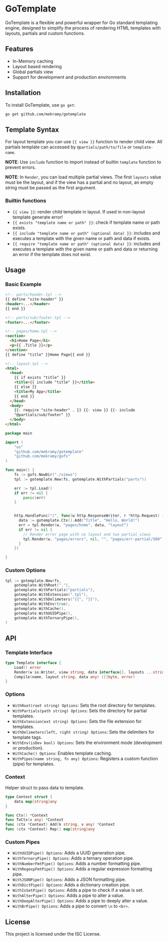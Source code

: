 # GoTemplate

GoTemplate is a flexible and powerful wrapper for Go standard templating engine, designed to simplify the process of rendering HTML templates with layouts, partials and custom functions.

## Features

- In-Memory caching
- Layout based rendering
- Global partials view
- Support for development and production environments

## Installation

To install GoTemplate, use `go get`:

```sh
go get github.com/mekramy/gotemplate
```

## Template Syntax

For layout template you can use `{{ view }}` function to render child view. All partials template can accessed by `@partials/path/to/file` or `template-name`.

**NOTE**: Use `include` function to import instead of builtin `template` function to prevent errors.

**NOTE**: In `Render`, you can load multiple partial views. The first `layouts` value must be the layout, and if the view has a partial and no layout, an empty string must be passed as the first argument.

### Builtin functions

- `{{ view }}`: render child template in layout. If used in non-layout template generate error!
- `{{ exists "template name or path" }}`: check if template name or path exists.
- `{{ include "template name or path" (optional data) }}`: includes and executes a template with the given name or path and data if exists.
- `{{ require "template name or path" (optional data) }}`: includes and executes a template with the given name or path and data or returning an error if the template does not exist.

## Usage

### Basic Example

```html
<!-- parts/header.tpl -->
{{ define "site-header" }}
<header>...</header>
{{ end }}

<!-- parts/sub/footer.tpl -->
<footer>...</footer>

<!-- pages/home.tpl -->
<section>
  <h1>Home Page</h1>
  <p>{{ .Title }}</p>
</section>
{{ define "title" }}Home Page{{ end }}

<!-- layout.tpl -->
<html>
  <head>
    {{ if exists "title" }}
    <title>{{ include "title" }}</title>
    {{ else }}
    <title>My App</title>
    {{ end }}
  </head>
  <body>
    {{- require "site-header" . }} {{- view }} {{- include
    "@partials/sub/footer" }}
  </body>
</html>
```

```go
package main

import (
    "os"
    "github.com/mekramy/gotemplate"
    "github.com/mekramy/gofs"
)

func main() {
    fs := gofs.NewDir("./views")
    tpl := gotemplate.New(fs, gotemplate.WithPartials("parts"))

    err := tpl.Load()
    if err != nil {
        panic(err)
    }


    http.HandleFunc("/", func(w http.ResponseWriter, r *http.Request) {
      data := gotemplate.Ctx().Add("Title", "Hello, World!")
      err = tpl.Render(w, "pages/home", data, "layout")
      if err != nil {
        // Render error page with no layout and two partial views
        tpl.Render(w, "pages/errors", nil, "", "pages/err-partial/500", "pages/err-partial/contact")
      }
    })

}
```

### Custom Options

```go
tpl := gotemplate.New(fs,
    gotemplate.WithRoot("."),
    gotemplate.WithPartials("partials"),
    gotemplate.WithExtension(".tpl"),
    gotemplate.WithDelimeters("{{", "}}"),
    gotemplate.WithEnv(true),
    gotemplate.WithCache(),
    gotemplate.WithUUIDPipe(),
    gotemplate.WithTernaryPipe(),
)
```

## API

### Template Interface

```go
type Template interface {
    Load() error
    Render(w io.Writer, view string, data interface{}, layouts ...string) error
    Compile(name, layout string, data any) ([]byte, error)
}
```

### Options

- `WithRoot(root string) Options`: Sets the root directory for templates.
- `WithPartials(path string) Options`: Sets the directory for partial templates.
- `WithExtension(ext string) Options`: Sets the file extension for templates.
- `WithDelimeters(left, right string) Options`: Sets the delimiters for template tags.
- `WithEnv(isDev bool) Options`: Sets the environment mode (development or production).
- `WithCache() Options`: Enables template caching.
- `WithPipes(name string, fn any) Options`: Registers a custom function (pipe) for templates.

### Context

Helper struct to pass data to template.

```go
type Context struct {
    data map[string]any
}

func Ctx() *Context
func ToCtx(v any) *Context
func (ctx *Context) Add(k string, v any) *Context
func (ctx *Context) Map() map[string]any
```

### Custom Pipes

- `WithUUIDPipe() Options`: Adds a UUID generation pipe.
- `WithTernaryPipe() Options`: Adds a ternary operation pipe.
- `WithNumberFmtPipe() Options`: Adds a number formatting pipe.
- `WithRegexpFmtPipe() Options`: Adds a regular expression formatting pipe.
- `WithJSONPipe() Options`: Adds a JSON formatting pipe.
- `WithDictPipe() Options`: Adds a dictionary creation pipe.
- `WithIsSetPipe() Options`: Adds a pipe to check if a value is set.
- `WithAlterPipe() Options`: Adds a pipe to alter a value.
- `WithDeepAlterPipe() Options`: Adds a pipe to deeply alter a value.
- `WithBrPipe() Options`: Adds a pipe to convert `\n` to `<br>`.

## License

This project is licensed under the ISC License.
